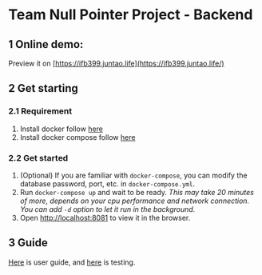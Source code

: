 # Team Null Pointer Project - Backend

## 1 Online demo:

Preview it on [https://ifb399.juntao.life](https://ifb399.juntao.life/)

## 2 Get starting

### 2.1 Requirement

1. Install docker follow [here](https://docs.docker.com/get-docker/)
2. Install docker compose follow [here](https://docs.docker.com/compose/install/)

### 2.2 Get started

1. (Optional) If you are familiar with `docker-compose`, you can modify the database password, port, etc. in `docker-compose.yml`.
2. Run `docker-compose up` and wait to be ready. *This may take 20 minutes of more, depends on your cpu performance and network connection. You can add `-d` option to let it run in the background.*
3. Open [http://localhost:8081](http://localhost/) to view it in the browser.

## 3 Guide
[Here](https://github.com/Null-Pointer-QUT/IFB399-Website-Backend/blob/f4e966d385ce1cc1598eef32ea96353e11dc0e7a/doc/IFB399%20Capstone%20Project%20User%20guide.pdf) is user guide, and [here](https://github.com/Null-Pointer-QUT/IFB399-Website-Backend/blob/f4e966d385ce1cc1598eef32ea96353e11dc0e7a/doc/Testing.pdf) is testing.












